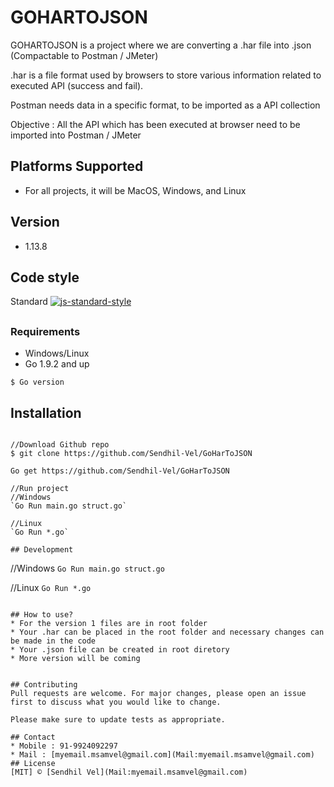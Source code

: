 # GOHARTOJSON 

GOHARTOJSON is a project where we are converting a .har file into .json (Compactable to Postman / JMeter)

.har is a file format used by browsers to store various information related to executed API (success and fail).

Postman needs data in a specific format, to be imported as a API collection

Objective : All the API which has been executed at browser need to be imported into Postman / JMeter

## Platforms Supported
* For all projects, it will be MacOS, Windows, and Linux
## Version
* 1.13.8

## Code style
Standard [![js-standard-style](https://img.shields.io/badge/code%20style-standard-brightgreen.svg?style=flat)](https://github.com/feross/standard)

## 

### Requirements
* Windows/Linux
* Go 1.9.2 and up

`$ Go version`

## Installation

```

//Download Github repo
$ git clone https://github.com/Sendhil-Vel/GoHarToJSON

Go get https://github.com/Sendhil-Vel/GoHarToJSON

//Run project
//Windows
`Go Run main.go struct.go`

//Linux
`Go Run *.go`

## Development
```
//Windows
`Go Run main.go struct.go`

//Linux
`Go Run *.go`
```

## How to use?
* For the version 1 files are in root folder
* Your .har can be placed in the root folder and necessary changes can be made in the code
* Your .json file can be created in root diretory
* More version will be coming


## Contributing
Pull requests are welcome. For major changes, please open an issue first to discuss what you would like to change.

Please make sure to update tests as appropriate.

## Contact
* Mobile : 91-9924092297
* Mail : [myemail.msamvel@gmail.com](Mail:myemail.msamvel@gmail.com)
## License
[MIT] © [Sendhil Vel](Mail:myemail.msamvel@gmail.com)